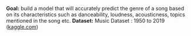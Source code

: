 **Goal:** build a model that will accurately predict the genre of a song based on its characteristics such as danceability, loudness, acousticness, topics mentioned in the song etc.
**Dataset:** Music Dataset : 1950 to 2019 ([kaggle.com](https://www.kaggle.com/datasets/saurabhshahane/music-dataset-1950-to-2019/data))
